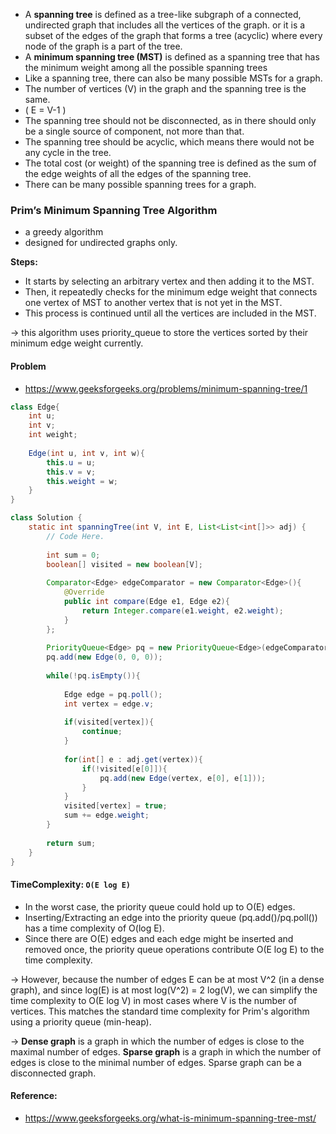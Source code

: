 
* A **spanning tree** is defined as a tree-like subgraph of a connected, undirected graph that includes all the vertices of the graph. or it is a subset of the edges of the graph that forms a tree (acyclic) where every node of the graph is a part of the tree.
* A **minimum spanning tree (MST)**  is defined as a spanning tree that has the minimum weight among all the possible spanning trees
* Like a spanning tree, there can also be many possible MSTs for a graph.
* The number of vertices (V) in the graph and the spanning tree is the same.
* ( E = V-1 )
* The spanning tree should not be disconnected, as in there should only be a single source of component, not more than that.
* The spanning tree should be acyclic, which means there would not be any cycle in the tree.
* The total cost (or weight) of the spanning tree is defined as the sum of the edge weights of all the edges of the spanning tree.
* There can be many possible spanning trees for a graph.

### Prim’s Minimum Spanning Tree Algorithm

* a greedy algorithm
* designed for undirected graphs only.

**Steps:**

* It starts by selecting an arbitrary vertex and then adding it to the MST.
* Then, it repeatedly checks for the minimum edge weight that connects one vertex of MST to another vertex that is not yet in the MST. 
* This process is continued until all the vertices are included in the MST. 

&rarr; this algorithm uses priority_queue to store the vertices sorted by their minimum edge weight currently. 

#### Problem

* https://www.geeksforgeeks.org/problems/minimum-spanning-tree/1

```java
class Edge{
    int u;
    int v;
    int weight;
    
    Edge(int u, int v, int w){
        this.u = u;
        this.v = v;
        this.weight = w;
    }
}

class Solution {
    static int spanningTree(int V, int E, List<List<int[]>> adj) {
        // Code Here.
        
        int sum = 0;
        boolean[] visited = new boolean[V];
        
        Comparator<Edge> edgeComparator = new Comparator<Edge>(){
            @Override
            public int compare(Edge e1, Edge e2){
                return Integer.compare(e1.weight, e2.weight);
            }
        };
        
        PriorityQueue<Edge> pq = new PriorityQueue<Edge>(edgeComparator);
        pq.add(new Edge(0, 0, 0));
        
        while(!pq.isEmpty()){
            
            Edge edge = pq.poll();
            int vertex = edge.v;
            
            if(visited[vertex]){
                continue;
            }
            
            for(int[] e : adj.get(vertex)){
                if(!visited[e[0]]){
                    pq.add(new Edge(vertex, e[0], e[1]));
                }
            }
            visited[vertex] = true;
            sum += edge.weight;
        }
        
        return sum;
    }
}
```

#### TimeComplexity:  `O(E log E)`

* In the worst case, the priority queue could hold up to O(E) edges.
* Inserting/Extracting an edge into the priority queue (pq.add()/pq.poll()) has a time complexity of O(log E).
* Since there are O(E) edges and each edge might be inserted and removed once, the priority queue operations contribute O(E log E) to the time complexity.

&rarr; However, because the number of edges E can be at most V^2 (in a dense graph), and since log(E) is at most log(V^2) = 2 log(V), we can simplify the time complexity to O(E log V) in most cases where V is the number of vertices. This matches the standard time complexity for Prim's algorithm using a priority queue (min-heap).

&rarr; **Dense graph** is a graph in which the number of edges is close to the maximal number of edges. **Sparse graph** is a graph in which the number of edges is close to the minimal number of edges. Sparse graph can be a disconnected graph.


#### Reference:

- https://www.geeksforgeeks.org/what-is-minimum-spanning-tree-mst/